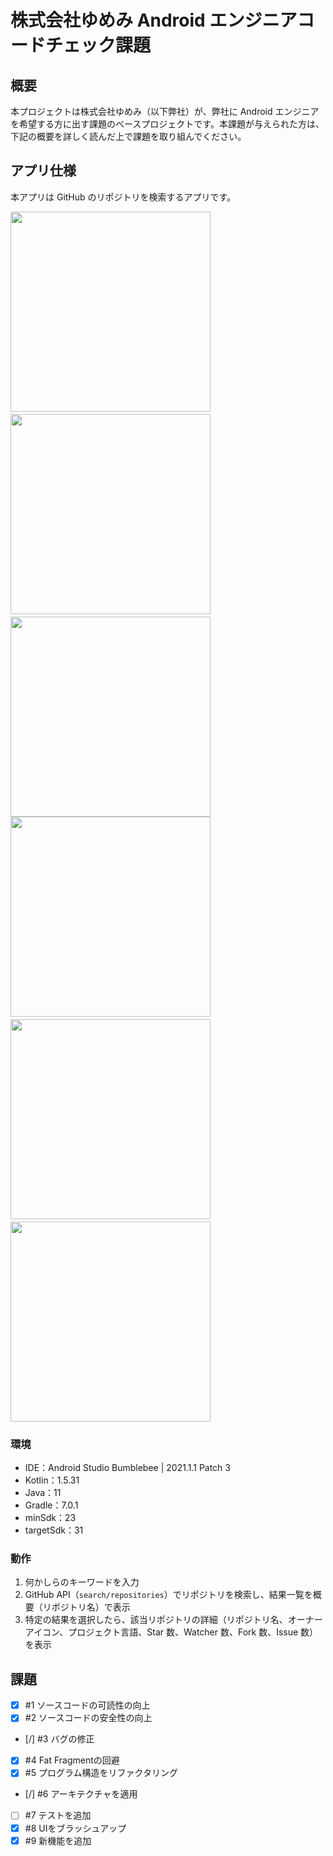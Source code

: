 # 株式会社ゆめみ Android エンジニアコードチェック課題

## 概要

本プロジェクトは株式会社ゆめみ（以下弊社）が、弊社に Android エンジニアを希望する方に出す課題のベースプロジェクトです。本課題が与えられた方は、下記の概要を詳しく読んだ上で課題を取り組んでください。

## アプリ仕様

本アプリは GitHub のリポジトリを検索するアプリです。

<img src="https://user-images.githubusercontent.com/85604966/209483761-5affee87-0c01-4259-a6fe-6e45bee7e788.png" width="320">　<img src="https://user-images.githubusercontent.com/85604966/209483760-3e7597c0-d598-4a9c-b0e6-988d3f7b802a.png" width="320">　<img src="https://user-images.githubusercontent.com/85604966/209483759-1d5c35ef-17eb-44e9-a443-d51d5c3c436d.png" width="320">
<img src="https://user-images.githubusercontent.com/85604966/209483766-70ecfb06-14c5-4016-93b5-960718ead81a.png" width="320">　<img src="https://user-images.githubusercontent.com/85604966/209483765-7cdf4fb3-ad35-4f59-a125-dde0265483f5.png" width="320">　<img src="https://user-images.githubusercontent.com/85604966/209483763-ff71440b-8031-4461-bfbb-d9c8c88f2166.png" width="320">

### 環境

- IDE：Android Studio Bumblebee | 2021.1.1 Patch 3
- Kotlin：1.5.31
- Java：11
- Gradle：7.0.1
- minSdk：23
- targetSdk：31

### 動作

1. 何かしらのキーワードを入力
2. GitHub API（`search/repositories`）でリポジトリを検索し、結果一覧を概要（リポジトリ名）で表示
3. 特定の結果を選択したら、該当リポジトリの詳細（リポジトリ名、オーナーアイコン、プロジェクト言語、Star 数、Watcher 数、Fork 数、Issue 数）を表示

## 課題
* [x] #1 ソースコードの可読性の向上
* [x] #2 ソースコードの安全性の向上
* [/] #3 バグの修正
* [x] #4 Fat Fragmentの回避
* [x] #5 プログラム構造をリファクタリング
* [/] #6 アーキテクチャを適用
* [ ] #7 テストを追加
* [x] #8 UIをブラッシュアップ
* [x] #9 新機能を追加
